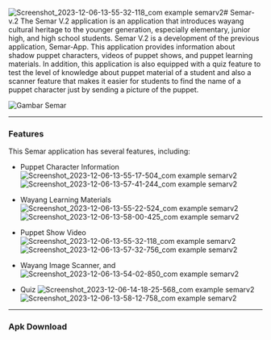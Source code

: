 ![Screenshot_2023-12-06-13-55-32-118_com example semarv2](https://github.com/PtnBahrum/Semar-v.2/assets/81005654/a7ad2304-99f0-4e81-bc90-07747359bcef)# Semar-v.2
The Semar V.2 application is an application that introduces wayang cultural heritage to the younger generation, especially elementary, junior high, and high school students. Semar V.2 is a development of the previous application, Semar-App. This application provides information about shadow puppet characters, videos of puppet shows, and puppet learning materials. In addition, this application is also equipped with a quiz feature to test the level of knowledge about puppet material of a student and also a scanner feature that makes it easier for students to find the name of a puppet character just by sending a picture of the puppet.

<img id="gambar_semar" src="https://github.com/PtnBahrum/Semar-v.2/assets/81005654/6094a83e-7352-4650-8be4-175ac5e48a51" alt="Gambar Semar">

<br>
<hr>

### Features

This Semar application has several features, including: 

- Puppet Character Information
  ![Screenshot_2023-12-06-13-55-17-504_com example semarv2](https://github.com/PtnBahrum/Semar-v.2/assets/81005654/f2fcf901-211a-4e1e-b8d4-f334adbdc12f)
  ![Screenshot_2023-12-06-13-57-41-244_com example semarv2](https://github.com/PtnBahrum/Semar-v.2/assets/81005654/367dec02-1fdd-4ebf-a649-d31362639dce)

- Wayang Learning Materials
  ![Screenshot_2023-12-06-13-55-22-524_com example semarv2](https://github.com/PtnBahrum/Semar-v.2/assets/81005654/6e1b559b-9d18-4a91-bc3a-0e7e01834e64)
![Screenshot_2023-12-06-13-58-00-425_com example semarv2](https://github.com/PtnBahrum/Semar-v.2/assets/81005654/ab43ab0a-cacb-4f74-9cc5-f47f0fe60b60)

- Puppet Show Video
  ![Screenshot_2023-12-06-13-55-32-118_com example semarv2](https://github.com/PtnBahrum/Semar-v.2/assets/81005654/29c54eed-dbd9-472d-a131-8ff986a0ff3d)
  ![Screenshot_2023-12-06-13-57-32-756_com example semarv2](https://github.com/PtnBahrum/Semar-v.2/assets/81005654/39af7b2f-f418-4463-a2bc-5359ec94622c)

- Wayang Image Scanner, and
  ![Screenshot_2023-12-06-13-54-02-850_com example semarv2](https://github.com/PtnBahrum/Semar-v.2/assets/81005654/9ddb2ba2-8e98-4093-a6f2-afd19513436f)

- Quiz
  ![Screenshot_2023-12-06-14-18-25-568_com example semarv2](https://github.com/PtnBahrum/Semar-v.2/assets/81005654/7af7eaba-a16a-4308-a113-2a907adf69a7)
  ![Screenshot_2023-12-06-13-58-12-758_com example semarv2](https://github.com/PtnBahrum/Semar-v.2/assets/81005654/fb49db59-9976-4be3-a2bf-8044c45ba334)

<hr>

### Apk Download
